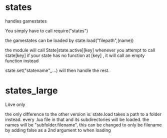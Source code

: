 # states
handles gamestates  

You simply have to call 
require("states")

the gamestates can be loaded by state.load("filepath",(name))

the module will call State[state.active][key] whenever you attempt to call state[key]
if your state has no function at [key] , it will call an empty function instead

state.set("statename",<last state exit vars>,...)
will then handle the rest.

# states_large
Löve only

the only difference to the other version is:
state.load takes a path to a folder instead. every .lua file in that and its subdirectories will be loaded.
the names will be "subfolder.filename", this can be changed to only be filename by adding false as a 2nd argument to when loading
